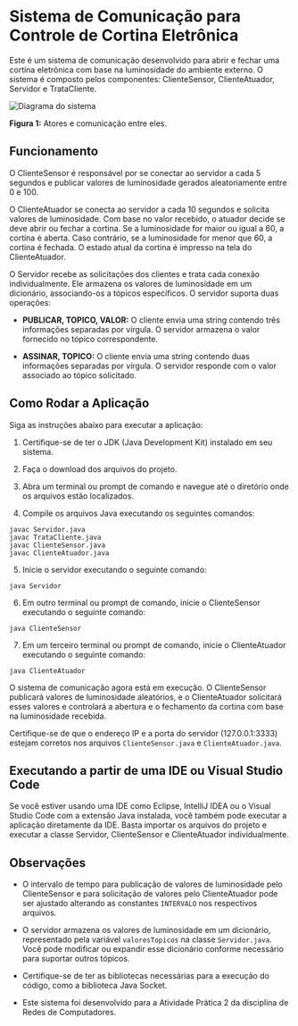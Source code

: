 # Sistema de Comunicação para Controle de Cortina Eletrônica

Este é um sistema de comunicação desenvolvido para abrir e fechar uma cortina eletrônica com base na luminosidade do ambiente externo. O sistema é composto pelos componentes: ClienteSensor, ClienteAtuador, Servidor e TrataCliente.

![Diagrama do sistema](https://imagizer.imageshack.com/img924/241/oad7gj.png)

**Figura 1:** Atores e comunicação entre eles.

## Funcionamento

O ClienteSensor é responsável por se conectar ao servidor a cada 5 segundos e publicar valores de luminosidade gerados aleatoriamente entre 0 e 100.

O ClienteAtuador se conecta ao servidor a cada 10 segundos e solicita valores de luminosidade. Com base no valor recebido, o atuador decide se deve abrir ou fechar a cortina. Se a luminosidade for maior ou igual a 60, a cortina é aberta. Caso contrário, se a luminosidade for menor que 60, a cortina é fechada. O estado atual da cortina é impresso na tela do ClienteAtuador.

O Servidor recebe as solicitações dos clientes e trata cada conexão individualmente. Ele armazena os valores de luminosidade em um dicionário, associando-os a tópicos específicos. O servidor suporta duas operações:

- **PUBLICAR, TOPICO, VALOR:** O cliente envia uma string contendo três informações separadas por vírgula. O servidor armazena o valor fornecido no tópico correspondente.

- **ASSINAR, TOPICO:** O cliente envia uma string contendo duas informações separadas por vírgula. O servidor responde com o valor associado ao tópico solicitado.

## Como Rodar a Aplicação

Siga as instruções abaixo para executar a aplicação:

1. Certifique-se de ter o JDK (Java Development Kit) instalado em seu sistema.

2. Faça o download dos arquivos do projeto.

3. Abra um terminal ou prompt de comando e navegue até o diretório onde os arquivos estão localizados.

4. Compile os arquivos Java executando os seguintes comandos:

```shell
javac Servidor.java
javac TrataCliente.java
javac ClienteSensor.java
javac ClienteAtuador.java
```

5. Inicie o servidor executando o seguinte comando:

```shell
java Servidor
```

6. Em outro terminal ou prompt de comando, inicie o ClienteSensor executando o seguinte comando:

```shell
java ClienteSensor
```

7. Em um terceiro terminal ou prompt de comando, inicie o ClienteAtuador executando o seguinte comando:

```shell
java ClienteAtuador
```

O sistema de comunicação agora está em execução. O ClienteSensor publicará valores de luminosidade aleatórios, e o ClienteAtuador solicitará esses valores e controlará a abertura e o fechamento da cortina com base na luminosidade recebida.

Certifique-se de que o endereço IP e a porta do servidor (127.0.0.1:3333) estejam corretos nos arquivos `ClienteSensor.java` e `ClienteAtuador.java`.

## Executando a partir de uma IDE ou Visual Studio Code

Se você estiver usando uma IDE como Eclipse, IntelliJ IDEA ou o Visual Studio Code com a extensão Java instalada, você também pode executar a aplicação diretamente da IDE. Basta importar os arquivos do projeto e executar a classe Servidor, ClienteSensor e ClienteAtuador individualmente.

## Observações

- O intervalo de tempo para publicação de valores de luminosidade pelo ClienteSensor e para solicitação de valores pelo ClienteAtuador pode ser ajustado alterando as constantes `INTERVALO` nos respectivos arquivos.

- O servidor armazena os valores de luminosidade em um dicionário, representado pela variável `valoresTopicos` na classe `Servidor.java`. Você pode modificar ou expandir esse dicionário conforme necessário para suportar outros tópicos.

- Certifique-se de ter as bibliotecas necessárias para a execução do código, como a biblioteca Java Socket.

- Este sistema foi desenvolvido para a Atividade Prática 2 da disciplina de Redes de Computadores.
